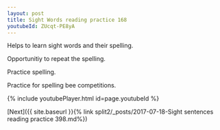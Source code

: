 ```yaml
---
layout: post
title: Sight Words reading practice 168
youtubeId: ZUcqt-PE8yA
---
```

 
 
Helps to learn sight words and their spelling.

Opportunitiy to repeat the spelling. 

Practice spelling. 
 
Practice for spelling bee competitions. 
 
{% include youtubePlayer.html id=page.youtubeId %}
 
 

[Next]({{ site.baseurl }}{% link  split2/_posts/2017-07-18-Sight sentences reading practice 398.md%})
 
